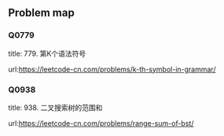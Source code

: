 ## Problem map


### Q0779

title: 779. 第K个语法符号

url:<https://leetcode-cn.com/problems/k-th-symbol-in-grammar/>



### Q0938

title: 938. 二叉搜索树的范围和

url:<https://leetcode-cn.com/problems/range-sum-of-bst/>